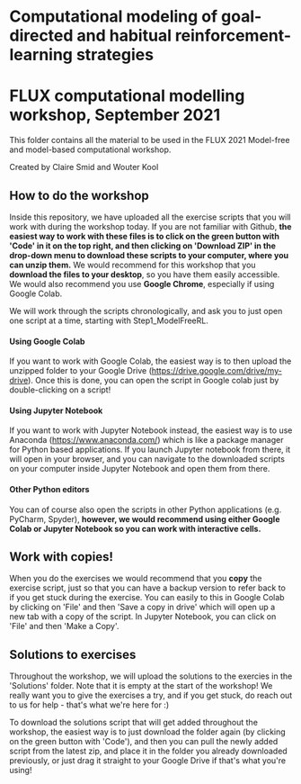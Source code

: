 # Computational modeling of goal-directed and habitual reinforcement-learning strategies
# FLUX computational modelling workshop, September 2021

This folder contains all the material to be used in the FLUX 2021 Model-free and model-based computational workshop.

Created by Claire Smid and Wouter Kool

## How to do the workshop
Inside this repository, we have uploaded all the exercise scripts that you will work with during the workshop today. If you are not familiar with Github, **the easiest way to work with these files is to click on the green button with 'Code' in it on the top right, and then clicking on 'Download ZIP' in the drop-down menu to download these scripts to your computer, where you can unzip them.** We would recommend for this workshop that you **download the files to your desktop**, so you have them easily accessible. We would also recommend you use **Google Chrome**, especially if using Google Colab.

We will work through the scripts chronologically, and ask you to just open one script at a time, starting with Step1_ModelFreeRL. 

#### Using Google Colab
If you want to work with Google Colab, the easiest way is to then upload the unzipped folder to your Google Drive (https://drive.google.com/drive/my-drive). Once this is done, you can open the script in Google colab just by double-clicking on a script! 

#### Using Jupyter Notebook
If you want to work with Jupyter Notebook instead, the easiest way is to use Anaconda (https://www.anaconda.com/) which is like a package manager for Python based applications. If you launch Jupyter notebook from there, it will open in your browser, and you can navigate to the downloaded scripts on your computer inside Jupyter Notebook and open them from there.

#### Other Python editors
You can of course also open the scripts in other Python applications (e.g. PyCharm, Spyder), **however, we would recommend using either Google Colab or Jupyter Notebook so you can work with interactive cells.**

## Work with copies!
When you do the exercises we would recommend that you **copy** the exercise script, just so that you can have a backup version to refer back to if you get stuck during the exercise. You can easily to this in Google Colab by clicking on 'File' and then 'Save a copy in drive' which will open up a new tab with a copy of the script. In Jupyter Notebook, you can click on 'File' and then 'Make a Copy'.

## Solutions to exercises
Throughout the workshop, we will upload the solutions to the exercies in the 'Solutions' folder. Note that it is empty at the start of the workshop! We really want you to give the exercises a try, and if you get stuck, do reach out to us for help - that's what we're here for :)

To download the solutions script that will get added throughout the workshop, the easiest way is to just download the folder again (by clicking on the green button with 'Code'), and then you can pull the newly added script from the latest zip, and place it in the folder you already downloaded previously, or just drag it straight to your Google Drive if that's what you're using!
